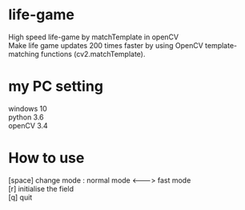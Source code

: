# life-game
High speed life-game by matchTemplate in openCV  
Make life game updates 200 times faster by using OpenCV template-matching functions (cv2.matchTemplate).

# my PC setting
windows 10  
python 3.6  
openCV 3.4  

# How to use
[space] change mode : normal mode <---> fast mode  
[r] initialise the field  
[q] quit


